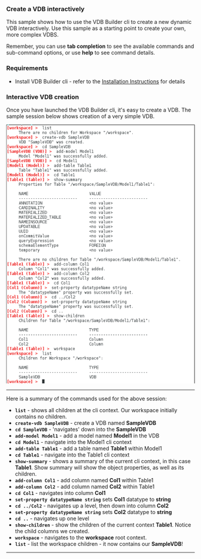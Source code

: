 ### Create a VDB interactively

This sample shows how to use the VDB Builder cli to create a new dynamic VDB interactively.  Use this sample as a starting point to create your own, more complex VDBS.

Remember, you can use __tab completion__ to see the available commands and sub-command options, or use __help__ to see command details.


### Requirements

* Install VDB Builder cli - refer to the [Installation Instructions](install-cli.md) for details


### Interactive VDB creation

Once you have launched the VDB Builder cli, it's easy to create a VDB.  The sample session below shows creation of a very simple VDB.

![Create VDB Session](img/cli-createVDB-session.png)

---
Here is a summary of the commands used for the above session:

* __`list`__ - shows all children at the cli context.  Our workspace initially contains no children.
* __`create-vdb SampleVDB`__ - create a VDB named __SampleVDB__
* __`cd SampleVDB`__ - 'navigates' down into the __SampleVDB__ 
* __`add-model Model1`__ - add a model named __Model1__ in the VDB
* __`cd Model1`__ - navigate into the Model1 cli context
* __`add-table Table1`__ - add a table named __Table1__ within Model1
* __`cd Table1`__ - navigate into the Table1 cli context
* __`show-summary`__ - shows a summary of the current cli context, in this case __Table1__.  Show summary will show the object properties, as well as its children.
* __`add-column Col1`__ - add column named __Col1__ within Table1
* __`add-column Col2`__ - add column named __Col2__ within Table1
* __`cd Col1`__ - navigates into column __Col1__
* __`set-property datatypeName string`__ sets __Col1__ datatype to __string__
* __`cd ../Col2`__ - navigates up a level, then down into column __Col2__
* __`set-property datatypeName string`__ sets __Col2__ datatype to __string__
* __`cd ..`__ - navigates up one level
* __`show-children`__ - show the children of the current context __Table1__.  Notice the child columns we created.
* __`workspace`__ - navigates to the __workspace__ root context.
* __`list`__ - list the workspace children - it now contains our __SampleVDB__!

---
